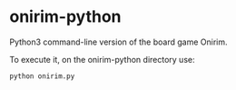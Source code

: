 # onirim-python

Python3 command-line version of the board game Onirim.

To execute it, on the onirim-python directory use:

```python onirim.py```
